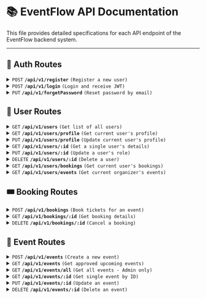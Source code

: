 # 📚 EventFlow API Documentation

This file provides detailed specifications for each API endpoint of the EventFlow backend system.

---


## 🔐 Auth Routes

<details>
<summary><code>POST</code> <code><b>/api/v1/register</b></code> <code>(Register a new user)</code></summary>

##### Request Body

```json
{
  "firstName": "Ali",
  "lastName": "Abuelkheir",
  "email": "user@example.com",
  "password": "yourPassword123",
  "role": "user",                        // optional, defaults to 'user'
  "profilePicture": "https://url.com"   // optional
}
```

##### Responses

| Status | Content-Type         | Description                         |
|--------|----------------------|-------------------------------------|
| 201    | application/json     | User created, JWT token returned    |
| 400    | application/json     | User already exists or validation error |
| 500    | application/json     | Server error                        |

##### Example cURL

```bash
curl -X POST http://localhost:5000/api/v1/register \
-H "Content-Type: application/json" \
-d '{"firstName":"Ali","lastName":"Abuelkheir","email":"user@example.com","password":"yourPassword123"}'
```

</details>

<details>
<summary><code>POST</code> <code><b>/api/v1/login</b></code> <code>(Login and receive JWT)</code></summary>

##### Request Body

```json
{
  "email": "user@example.com",
  "password": "yourPassword123"
}
```

##### Responses

| Status | Content-Type         | Description                      |
|--------|----------------------|----------------------------------|
| 200    | application/json     | Successful login, JWT + user info|
| 400    | application/json     | Invalid credentials              |
| 500    | application/json     | Server error                     |

##### Example cURL

```bash
curl -X POST http://localhost:5000/api/v1/login \
-H "Content-Type: application/json" \
-d '{"email":"user@example.com","password":"yourPassword123"}'
```

</details>


<details>
<summary><code>PUT</code> <code><b>/api/v1/forgetPassword</b></code> <code>(Reset password by email)</code></summary>

##### Request Body

```json
{
  "email": "user@example.com",
  "newPassword": "newStrongPassword456"
}
```

##### Responses

| Status | Content-Type         | Description                      |
|--------|----------------------|----------------------------------|
| 200    | application/json     | Password updated successfully    |
| 400    | application/json     | Missing fields or invalid input |
| 404    | application/json     | User not found                   |
| 500    | application/json     | Server error                     |

##### Example cURL

```bash
curl -X PUT http://localhost:5000/api/v1/forgetPassword \
-H "Content-Type: application/json" \
-d '{"email":"user@example.com","newPassword":"newStrongPassword456"}'
```

</details>


## 👥 User Routes

<details>
<summary><code>GET</code> <code><b>/api/v1/users</b></code> <code>(Get list of all users)</code></summary>

##### Access: Admin Only

##### Parameters

> None

##### Responses

| Status | Content-Type     | Description               |
|--------|------------------|---------------------------|
| 200    | application/json | Array of user objects     |
| 401    | application/json | Unauthorized              |
| 403    | application/json | Forbidden (not admin)     |

</details>


<details>
<summary><code>GET</code> <code><b>/api/v1/users/profile</b></code> <code>(Get current user's profile)</code></summary>

##### Access: Authenticated Users

##### Parameters

> None

##### Responses

| Status | Content-Type     | Description               |
|--------|------------------|---------------------------|
| 200    | application/json | Current user's data       |
| 401    | application/json | Unauthorized              |

</details>


<details>
<summary><code>PUT</code> <code><b>/api/v1/users/profile</b></code> <code>(Update current user's profile)</code></summary>

##### Request Body

```json
{
  "firstName": "Ali",
  "lastName": "Abuelkheir",
  "profilePicture": "https://url.com/profile.jpg"
}
```

##### Responses

| Status | Content-Type     | Description               |
|--------|------------------|---------------------------|
| 200    | application/json | Updated user object       |
| 404    | application/json | User not found            |
| 500    | application/json | Server error              |

</details>


<details>
<summary><code>GET</code> <code><b>/api/v1/users/:id</b></code> <code>(Get a single user's details)</code></summary>

##### Access: Admin Only

##### Parameters

- `:id` – MongoDB User ID

##### Responses

| Status | Content-Type     | Description               |
|--------|------------------|---------------------------|
| 200    | application/json | User object               |
| 404    | application/json | User not found            |
| 500    | application/json | Server error              |


</details>


<details>
<summary><code>PUT</code> <code><b>/api/v1/users/:id</b></code> <code>(Update a user's role)</code></summary>

##### Access: Admin Only

##### Request Body

```json
{
  "role": "admin"
}
```

##### Responses

| Status | Content-Type     | Description               |
|--------|------------------|---------------------------|
| 200    | application/json | Updated user object       |
| 404    | application/json | User not found            |
| 500    | application/json | Server error              |


</details>


<details>
<summary><code>DELETE</code> <code><b>/api/v1/users/:id</b></code> <code>(Delete a user)</code></summary>

##### Access: Admin Only

##### Parameters

- `:id` – MongoDB User ID

##### Responses

| Status | Content-Type     | Description               |
|--------|------------------|---------------------------|
| 200    | application/json | Success message           |
| 404    | application/json | User not found            |
| 500    | application/json | Server error              |


</details>


<details>
<summary><code>GET</code> <code><b>/api/v1/users/bookings</b></code> <code>(Get current user's bookings)</code></summary>

##### Access: Standard User

##### Responses

| Status | Content-Type     | Description               |
|--------|------------------|---------------------------|
| 200    | application/json | List of bookings          |
| 401    | application/json | Unauthorized              |
| 500    | application/json | Server error              |


</details>


<details>
<summary><code>GET</code> <code><b>/api/v1/users/events</b></code> <code>(Get current organizer's events)</code></summary>

##### Access: Event Organizer

##### Responses

| Status | Content-Type     | Description               |
|--------|------------------|---------------------------|
| 200    | application/json | List of events            |
| 401    | application/json | Unauthorized              |
| 500    | application/json | Server error              |


</details>



## 🎟️ Booking Routes

<details>
<summary><code>POST</code> <code><b>/api/v1/bookings</b></code> <code>(Book tickets for an event)</code></summary>

##### Access: Standard User

##### Request Body

```json
{
  "eventId": "60f5a3f8e13e4b1c8d3c34b9",
  "discountPercent": 10,
  "tickets": [
    {
      "ticketTypeName": "VIP",
      "ticketQuantity": 2
    },
    {
      "ticketTypeName": "Regular",
      "ticketQuantity": 3
    }
  ]
}
```

##### Responses

| Status | Content-Type     | Description                                           |
|--------|------------------|-------------------------------------------------------|
| 201    | application/json | Booking created successfully                          |
| 400    | application/json | Validation error or bad input                         |
| 404    | application/json | Event or ticket type not found                        |
| 409    | application/json | Conflict (concurrent update or booking conflict)      |
| 500    | application/json | Server error                                          |

</details>


<details>
<summary><code>GET</code> <code><b>/api/v1/bookings/:id</b></code> <code>(Get booking details)</code></summary>

##### Access: Standard User (Only booking owner)

##### Parameters

- `:id` – Booking ID (MongoDB ObjectId)

##### Responses

| Status | Content-Type     | Description                   |
|--------|------------------|-------------------------------|
| 200    | application/json | Booking details               |
| 400    | application/json | Invalid booking ID            |
| 403    | application/json | Unauthorized access           |
| 404    | application/json | Booking not found             |
| 500    | application/json | Server error                  |

</details>


<details>
<summary><code>DELETE</code> <code><b>/api/v1/bookings/:id</b></code> <code>(Cancel a booking)</code></summary>

##### Access: Standard User (Only booking owner)

##### Parameters

- `:id` – Booking ID (MongoDB ObjectId)

##### Responses

| Status | Content-Type     | Description                                   |
|--------|------------------|-----------------------------------------------|
| 200    | application/json | Booking deleted and tickets restored          |
| 400    | application/json | Invalid booking ID or missing ID              |
| 403    | application/json | Unauthorized access                           |
| 404    | application/json | Booking or associated event not found         |
| 500    | application/json | Server error                                  |

</details>



## 🎤 Event Routes

<details>
<summary><code>POST</code> <code><b>/api/v1/events</b></code> <code>(Create a new event)</code></summary>

##### Access: Event Organizer

##### Request Body

```json
{
  "title": "Music Festival",
  "description": "A summer music event",
  "eventDate": "2025-08-01T18:00:00Z",
  "location": "Cairo Opera House",
  "category": "Music",
  "imageUrl": "https://example.com/event.jpg",
  "ticketTypes": [
    { "name": "VIP", "price": 500, "quantity": 50 },
    { "name": "Regular", "price": 250, "quantity": 150 }
  ],
  "ticketsAvailable": 200,
  "organizer": {
    "userId": "6620698a1a870a6e6e9850cb",
    "fullName": "Ali Abuelkheir",
    "profileUrl": "https://example.com/profile.jpg"
  }
}
```

##### Responses

| Status | Content-Type     | Description               |
|--------|------------------|---------------------------|
| 201    | application/json | Event created successfully|
| 400    | application/json | Missing required fields   |
| 500    | application/json | Server error              |

</details>


<details>
<summary><code>GET</code> <code><b>/api/v1/events</b></code> <code>(Get approved upcoming events)</code></summary>

##### Access: Public

##### Query Parameters (optional)

- `page` – Pagination page (default: 1)
- `limit` – Items per page (default: 10)
- `showPast` – Include past events (`true` to show)

##### Responses

| Status | Content-Type     | Description                        |
|--------|------------------|------------------------------------|
| 200    | application/json | Paginated list of approved events  |
| 500    | application/json | Server error                       |

</details>


<details>
<summary><code>GET</code> <code><b>/api/v1/events/all</b></code> <code>(Get all events - Admin only)</code></summary>

##### Access: Admin

##### Query Parameters (optional)

- `page` – Pagination page (default: 1)
- `limit` – Items per page (default: 10)

##### Responses

| Status | Content-Type     | Description               |
|--------|------------------|---------------------------|
| 200    | application/json | Paginated list of events  |
| 500    | application/json | Server error              |

</details>


<details>
<summary><code>GET</code> <code><b>/api/v1/events/:id</b></code> <code>(Get single event by ID)</code></summary>

##### Access: Public

##### Parameters

- `:id` – Event ID (MongoDB ObjectId)

##### Responses

| Status | Content-Type     | Description               |
|--------|------------------|---------------------------|
| 200    | application/json | Event details             |
| 404    | application/json | Event not found           |
| 500    | application/json | Server error              |

</details>


<details>
<summary><code>PUT</code> <code><b>/api/v1/events/:id</b></code> <code>(Update an event)</code></summary>

##### Access: Event Organizer or Admin

##### Parameters

- `:id` – Event ID

##### Request Body

> JSON object with one or more event fields to update.

##### Responses

| Status | Content-Type     | Description               |
|--------|------------------|---------------------------|
| 200    | application/json | Updated event             |
| 404    | application/json | Event not found           |
| 500    | application/json | Server error              |

</details>


<details>
<summary><code>DELETE</code> <code><b>/api/v1/events/:id</b></code> <code>(Delete an event)</code></summary>

##### Access: Event Organizer or Admin

##### Parameters

- `:id` – Event ID

##### Responses

| Status | Content-Type     | Description                     |
|--------|------------------|---------------------------------|
| 200    | application/json | Event deleted successfully      |
| 404    | application/json | Event not found                 |
| 500    | application/json | Server error                    |

</details>
